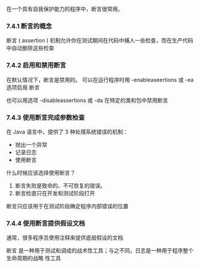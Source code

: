 
在一个具有自我保护能力的程序中，断言很常用。

### 7.4.1 断言的概念

断言 ( assertion ) 机制允许你在测试期间在代码中捕人一些检查，而在生产代码中自动删除这些检查

### 7.4.2 启用和禁用断言

在默认情况下，断言是禁用的。 可以在运行程序时用 -enableaseertions 或 -ea 选项启用 断言

也可以用选项 -disableassertions 或 -da 在特定的类和包中禁用断言

### 7.4.3 使用断言完成参数检查

在 Java 语言中，提供了 3 种处理系统错误的机制：
- 抛出一个异常
- 记录日志
- 使用断言


什么时候应该选择使用断言？
1. 断言失败是致命的、不可恢复的错误。
2. 断言检直只在开发和测试阶段打开

断言只应该用于在测试阶段确定程序内部错误的位置


### 7.4.4 使用断言提供假设文档

通常，很多程序员使用注释来提供底层假设的文档

断言 是一种用于测试和调成的战术性工具；与之不同，日志是一种用于程序整个生命周期的战略 性工具

